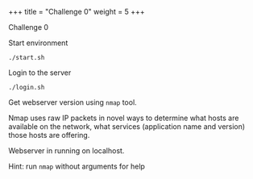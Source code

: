 +++
title = "Challenge 0"
weight = 5
+++

Challenge 0

Start environment

```
./start.sh
```

Login to the server

```
./login.sh
```

Get webserver version using `nmap` tool.

 Nmap uses raw IP packets in novel ways to determine what hosts are available on the network, what services (application name and version) those hosts are offering.

 Webserver in running on localhost.

 Hint: run `nmap` without arguments for help
